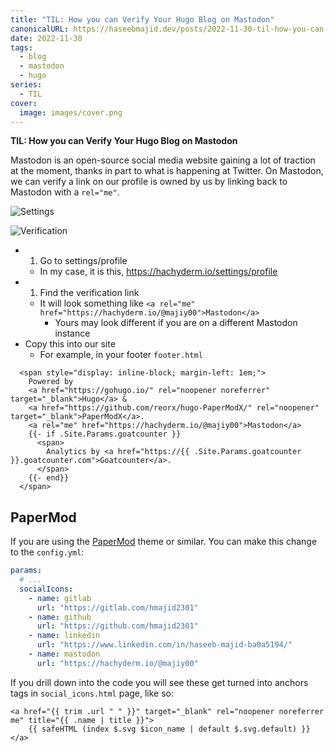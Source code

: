 ```yaml
---
title: "TIL: How you can Verify Your Hugo Blog on Mastodon"
canonicalURL: https://haseebmajid.dev/posts/2022-11-30-til-how-you-can-verify-your-hugo-blog-on-mastodon/
date: 2022-11-30
tags:
  - blog
  - mastodon
  - hugo
series:
  - TIL
cover:
  image: images/cover.png
---
```


**TIL: How you can Verify Your Hugo Blog on Mastodon**

Mastodon is an open-source social media website gaining a lot of traction at the moment, thanks in part to what is happening at Twitter.
On Mastodon, we can verify a link on our profile is owned by us by linking back to Mastodon with a `rel="me"`.

![Settings](images/mastodon_settings.png)

![Verification](images/verification.png)

- 1. Go to settings/profile
  - In my case, it is this, https://hachyderm.io/settings/profile
- 1. Find the verification link
  - It will look something like `<a rel="me" href="https://hachyderm.io/@majiy00">Mastodon</a>`
    - Yours may look different if you are on a different Mastodon instance
- Copy this into our site
  - For example, in your footer `footer.html`

```go-html-template {hl_lines=[5]}
  <span style="display: inline-block; margin-left: 1em;">
    Powered by
    <a href="https://gohugo.io/" rel="noopener noreferrer" target="_blank">Hugo</a> &
    <a href="https://github.com/reorx/hugo-PaperModX/" rel="noopener" target="_blank">PaperModX</a>.
    <a rel="me" href="https://hachyderm.io/@majiy00">Mastodon</a>
    {{- if .Site.Params.goatcounter }}
      <span>
        Analytics by <a href="https://{{ .Site.Params.goatcounter }}.goatcounter.com">Goatcounter</a>.
      </span>
    {{- end}}
  </span>
```

## PaperMod

If you are using the [PaperMod](https://adityatelange.github.io/hugo-PaperMod/) theme or similar.
You can make this change to the `config.yml`:

```yml {hl_lines=["10-11"]}
params:
  # ...
  socialIcons:
    - name: gitlab
      url: "https://gitlab.com/hmajid2301"
    - name: github
      url: "https://github.com/hmajid2301"
    - name: linkedin
      url: "https://www.linkedin.com/in/haseeb-majid-ba0a5194/"
    - name: mastodon
      url: "https://hachyderm.io/@majiy00"
```

If you drill down into the code you will see these get turned into anchors tags in `social_icons.html` page, like so:

```go-html-template
<a href="{{ trim .url " " }}" target="_blank" rel="noopener noreferrer me" title="{{ .name | title }}">
    {{ safeHTML (index $.svg $icon_name | default $.svg.default) }}
</a>
```